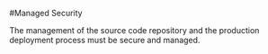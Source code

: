 #Managed Security

The management of the source code repository and the production deployment process must be secure and managed.
